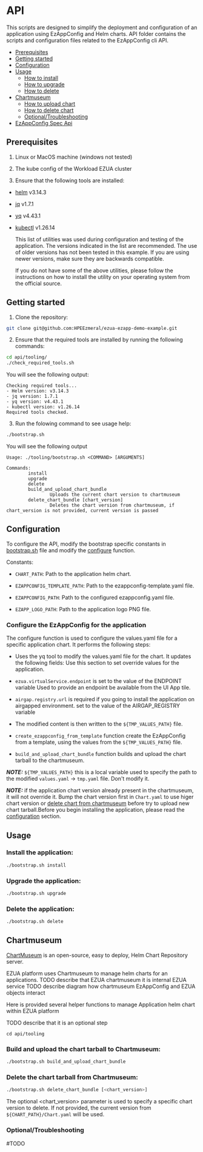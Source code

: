 # API

This scripts are designed to simplify the deployment and configuration of an application using EzAppConfig and Helm charts.
API folder contains the scripts and configuration files related to the EzAppConfig cli API.

* [Prerequisites](#prerequisites)
* [Getting started](#getting-started)
* [Configuration](#configuration)
* [Usage](#usage)
  * [How to install](#install-the-application)
  * [How to upgrade](#upgrade-the-application)
  * [How to delete](#delete-the-application)
* [Chartmuseum](#chartmuseum)
  * [How to upload chart](#build-and-upload-the-chart-tarball-to-chartmuseum)
  * [How to delete chart](#delete-the-chart-tarball-from-chartmuseum)
  * [Optional/Troubleshooting](#optionaltroubleshooting)
* [EzAppConfig Spec Api](templates/README.md)

## Prerequisites

1. Linux or MacOS machine (windows not tested)

2. The kube config of the Workload EZUA cluster

3. Ensure that the following tools are installed:

- [helm](https://github.com/helm/helm/releases/tag/v3.14.3)  v3.14.3
- [jq](https://github.com/jqlang/jq/releases/tag/jq-1.7.1)  v1.7.1
- [yq](https://github.com/mikefarah/yq/releases/tag/v4.43.1) v4.43.1
- [kubectl](https://github.com/kubernetes/kubernetes/releases/tag/v1.26.14) v1.26.14

    This list of utilities was used during configuration and testing of the application. The versions indicated in the list are recommended. The use of older versions has not been tested in this example. If you are using newer versions, make sure they are backwards compatible.

    If you do not have some of the above utilities, please follow the instructions on how to install the utility on your operating system from the official source.

## Getting started

1. Clone the repository:

```bash
git clone git@github.com:HPEEzmeral/ezua-ezapp-demo-example.git
```

2. Ensure that the required tools are installed by running the following commands:

```bash
cd api/tooling/
./check_required_tools.sh
```
You will see the following output:

```
Checking required tools...
- Helm version: v3.14.3
- jq version: 1.7.1
- yq version: v4.43.1
- kubectl version: v1.26.14
Required tools checked.
```

3. Run the folowing command to see usage help:

```bash
./bootstrap.sh
```

You will see the following output

```
Usage: ./tooling/bootstrap.sh <COMMAND> [ARGUMENTS]

Commands:
        install
        upgrade
        delete
        build_and_upload_chart_bundle
                Uploads the current chart version to chartmuseum
        delete_chart_bundle [chart_version]
                Deletes the chart version from chartmuseum, if chart_version is not provided, current version is passed
```

## Configuration

To configure the API, modify the bootstrap specific constants in [bootstrap.sh](tooling/bootstrap.sh) file and modify the [configure](tooling/bootstrap.sh?#L30) function.

Constants:

* `CHART_PATH`: Path to the application helm chart.

* `EZAPPCONFIG_TEMPLATE_PATH`: Path to the ezappconfig-template.yaml file.

* `EZAPPCONFIG_PATH`: Path to the configured ezappconfig.yaml file.

* `EZAPP_LOGO_PATH`: Path to the application logo PNG file.

### Configure the EzAppConfig for the application

The configure function is used to configure the values.yaml file for a specific application chart. It performs the following steps:

* Uses the yq tool to modify the values.yaml file for the chart. It updates the following fields:
Use this section to set override values for the application.

* `ezua.virtualService.endpoint` is set to the value of the ENDPOINT variable
Used to provide an endpoint be available from the UI App tile.

* `airgap.registry.url` is required if you going to install the application on airgapped environment.
set to the value of the AIRGAP_REGISTRY variable

* The modified content is then written to the `${TMP_VALUES_PATH}` file.

* `create_ezappconfig_from_template` function create the EzAppConfig from a template, using the values from the `${TMP_VALUES_PATH}` file.

* `build_and_upload_chart_bundle` function builds and upload the chart tarball to the chartmuseum.

**_NOTE:_** `${TMP_VALUES_PATH}` this is a local variable used to specify the path to the modified `values.yaml` -> `tmp.yaml` file. Don't modify it.

**_NOTE:_** if the application chart version already present in the chartmuseum, it will not override it. Bump the chart version first in `Chart.yaml` to use higer chart version or [delete chart from chartmuseum](#delete-the-chart-tarball-from-chartmuseum) before try to upload new chart tarball.Before you begin installing the application, please read the [configuration](#configuration) section.

## Usage

### Install the application:

```bash
./bootstrap.sh install
```

### Upgrade the application:

```bash
./bootstrap.sh upgrade
```

### Delete the application:

```bash
./bootstrap.sh delete
```

## Chartmuseum

[ChartMuseum](https://chartmuseum.com/) is an open-source, easy to deploy, Helm Chart Repository server.

EZUA platform uses Chartmuseum to manage helm charts for an applications.
TODO describe that EZUA chartmuseum it is internal EZUA service
TODO describe diagram how chartmuseum EzAppConfig and EZUA objects interact

Here is provided several helper functions to manage Application helm chart within EZUA platform


TODO describe that it is an optional step

```
cd api/tooling
```

### Build and upload the chart tarball to Chartmuseum:

```bash
./bootstrap.sh build_and_upload_chart_bundle
```

### Delete the chart tarball from Chartmuseum:

```bash
./bootstrap.sh delete_chart_bundle [<chart_version>]
```
 The optional <chart_version> parameter is used to specify a specific chart version to delete. If not provided, the current version from `${CHART_PATH}/Chart.yaml` will be used.


### Optional/Troubleshooting 

\#TODO
